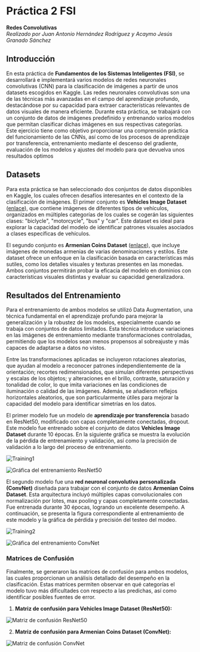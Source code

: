 # Práctica 2 FSI 

**Redes Convolutivas**  
*Realizado por Juan Antonio Hernández Rodríguez y Acaymo Jesús Granado Sánchez*

## Introducción

En esta práctica de **Fundamentos de los Sistemas Inteligentes (FSI)**, se desarrollará e implementará varios modelos de redes neuronales convolutivas (CNN) para la clasificación de imágenes a partir de unos datasets escogidos en Kaggle. Las redes neuronales convolutivas son una de las técnicas más avanzadas en el campo del aprendizaje profundo, destacándose por su capacidad para extraer características relevantes de datos visuales de manera eficiente. 
Durante esta práctica, se trabajará con un conjunto de datos de imágenes predefinido y entrenando varios modelos que permitan clasificar dichas imágenes en sus respectivas categorías. Este ejercicio tiene como objetivo proporcionar una comprensión práctica del funcionamiento de las CNNs, así como de los procesos de aprendizaje por transferencia, entrenamiento mediante el descenso del gradiente, evaluación de los modelos y ajustes del modelo para que devuelva unos resultados optimos

## Datasets

Para esta práctica se han seleccionado dos conjuntos de datos disponibles en Kaggle, los cuales ofrecen desafíos interesantes en el contexto de la clasificación de imágenes. El primer conjunto es **Vehicles Image Dataset** ([enlace](https://www.kaggle.com/datasets/mmohaiminulislam/vehicles-image-dataset)), que contiene imágenes de diferentes tipos de vehículos, organizados en múltiples categorías de los cuales se cogerán las siguientes clases: "biclycle", "motorcycle", "bus" y "car". Este dataset es ideal para explorar la capacidad del modelo de identificar patrones visuales asociados a clases específicas de vehículos. 

El segundo conjunto es **Armenian Coins Dataset** ([enlace](https://www.kaggle.com/datasets/gorororororo23/armenian-coins-data)), que incluye imágenes de monedas armenias de varias denominaciones y estilos. Este dataset ofrece un enfoque en la clasificación basada en características más sutiles, como los detalles visuales y texturas presentes en las monedas. Ambos conjuntos permitirán probar la eficacia del modelo en dominios con características visuales distintas y evaluar su capacidad generalizadora.


## Resultados del Entrenamiento

Para el entrenamiento de ambos modelos se utilizó Data Augmentation, una técnica fundamental en el aprendizaje profundo para mejorar la generalización y la robustez de los modelos, especialmente cuando se trabaja con conjuntos de datos limitados. Esta técnica introduce variaciones en las imágenes de entrenamiento mediante transformaciones controladas, permitiendo que los modelos sean menos propensos al sobreajuste y más capaces de adaptarse a datos no vistos.

Entre las transformaciones aplicadas se incluyeron rotaciones aleatorias, que ayudan al modelo a reconocer patrones independientemente de la orientación; recortes redimensionados, que simulan diferentes perspectivas y escalas de los objetos; y alteraciones en el brillo, contraste, saturación y tonalidad de color, lo que imita variaciones en las condiciones de iluminación o calidad de las imágenes. Además, se añadieron reflejos horizontales aleatorios, que son particularmente útiles para mejorar la capacidad del modelo para identificar simetrías en los datos.

El primer modelo fue un modelo de **aprendizaje por transferencia** basado en ResNet50, modificado con capas completamente conectadas, dropout. Este modelo fue entrenado sobre el conjunto de datos **Vehicles Image Dataset** durante 10 épocas. En la siguiente gráfica se muestra la evolución de la pérdida de entrenamiento y validación, así como la precisión de validación a lo largo del proceso de entrenamiento.

![Training1](https://github.com/user-attachments/assets/75a87eb6-de2a-4975-8134-b8abee8d0cfb)

![Gráfica del entrenamiento ResNet50](https://github.com/user-attachments/assets/cb2998db-2fef-45f5-9d40-2f1bf74c76cd)

El segundo modelo fue una **red neuronal convolutiva personalizada (ConvNet)** diseñada para trabajar con el conjunto de datos **Armenian Coins Dataset**. Esta arquitectura incluyó múltiples capas convolucionales con normalización por lotes, max pooling y capas completamente conectadas. Fue entrenada durante 30 épocas, logrando un excelente desempeño. A continuación, se presenta la figura correspondiente al entrenamiento de este modelo y la gráfica de pérdida y precisión del testeo del modeo.

![Training2](https://github.com/user-attachments/assets/9724b9dc-d2ed-4366-9e14-b700f1c61ddc)

![Gráfica del entrenamiento ConvNet](https://github.com/user-attachments/assets/c9150473-b470-46f4-9a62-4f3b0fb8ad3c)


### Matrices de Confusión

Finalmente, se generaron las matrices de confusión para ambos modelos, las cuales proporcionan un análisis detallado del desempeño en la clasificación. Estas matrices permiten observar en qué categorías el modelo tuvo más dificultades con respecto a las predichas, así como identificar posibles fuentes de error.

1. **Matriz de confusión para Vehicles Image Dataset (ResNet50):**

![Matriz de confusión ResNet50](https://github.com/user-attachments/assets/695675d0-154e-4a5d-a5c5-9bf065927e97)

2. **Matriz de confusión para Armenian Coins Dataset (ConvNet):**

![Matriz de confusión ConvNet](https://github.com/user-attachments/assets/a08733cc-5dee-4cc2-9f46-7440305de44d)
